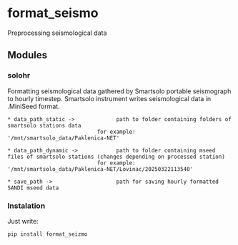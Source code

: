 # format_seismo
Preprocessing seismological data

## Modules

### solohr
Formatting seismological data gathered by Smartsolo portable seismograph to hourly timestep.
Smartsolo instrument writes seismological data in .MiniSeed format.


    * data_path_static ->             path to folder containing folders of smartsolo stations data
                                for example: '/mnt/smartsolo_data/Paklenica-NET'

    * data_path_dynamic ->            path to folder containing mseed files of smartsolo stations (changes depending on processed station)
                                for example:    '/mnt/smartsolo_data/Paklenica-NET/Lovinac/20250322113540'

    * save_path ->                    path for saving hourly formatted SANDI mseed data


### Instalation
Just write:
```
pip install format_seizmo
```